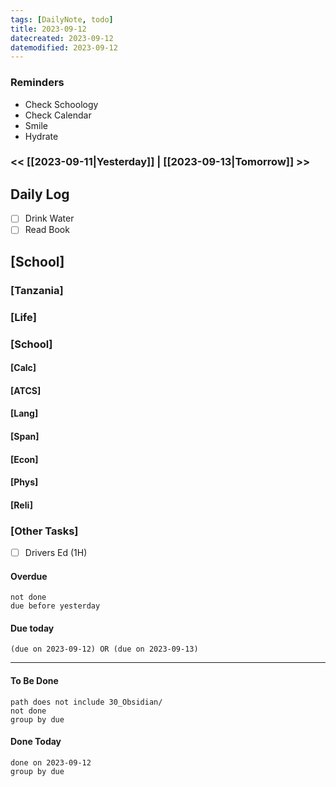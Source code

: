 ```yaml
---
tags: [DailyNote, todo]
title: 2023-09-12
datecreated: 2023-09-12
datemodified: 2023-09-12
---
```


### Reminders
- Check Schoology
- Check Calendar
- Smile
- Hydrate

### << [[2023-09-11|Yesterday]] | [[2023-09-13|Tomorrow]] >>

## Daily Log

- [ ] Drink Water
- [ ] Read Book

## [School]

### [Tanzania]

### [Life]

### [School]

#### [Calc]

#### [ATCS]

#### [Lang]

#### [Span]

#### [Econ]

#### [Phys]

#### [Reli]


### [Other Tasks]

- [ ] Drivers Ed (1H)

#### Overdue
```tasks
not done
due before yesterday
```
#### Due today

```tasks
(due on 2023-09-12) OR (due on 2023-09-13) 

```
---
#### To Be Done

```tasks
path does not include 30_Obsidian/
not done
group by due
```

#### Done Today

```tasks
done on 2023-09-12
group by due
```